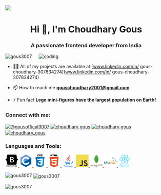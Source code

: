 <img src="https://www.c-sharpcorner.com/article/what-is-git-github-and-github-desktop-and-create-a-git-repository-in-github-usi/Images/github.png">
<h1 align="center">Hi 👋, I'm Choudhary Gous</h1>
<h3 align="center">A passionate frontend developer from India</h3>

<img align="right" width="400" alt="coding" src="https://camo.githubusercontent.com/cae12fddd9d6982901d82580bdf321d81fb299141098ca1c2d4891870827bf17/68747470733a2f2f6d69726f2e6d656469756d2e636f6d2f6d61782f313336302f302a37513379765349765f7430696f4a2d5a2e676966">
<p align="left"> <img src="https://komarev.com/ghpvc/?username=gous3007&label=Profile%20views&color=0e75b6&style=flat" alt="gous3007" /> </p>

- 👨‍💻 All of my projects are available at [www.linkedin.com/in/ gous-choudhary-307834274](www.linkedin.com/in/ gous-choudhary-307834274)

- 📫 How to reach me **gouschoudhary2001@gmail.com**

- ⚡ Fun fact **Lego mini-figures have the largest population on Earth!**

<h3 align="left">Connect with me:</h3>
<p align="left">
<a href="https://twitter.com/@gousoffical3007" target="blank"><img align="center" src="https://raw.githubusercontent.com/rahuldkjain/github-profile-readme-generator/master/src/images/icons/Social/twitter.svg" alt="@gousoffical3007" height="30" width="40" /></a>
<a href="https://linkedin.com/in/choudhary gous" target="blank"><img align="center" src="https://raw.githubusercontent.com/rahuldkjain/github-profile-readme-generator/master/src/images/icons/Social/linked-in-alt.svg" alt="choudhary gous" height="30" width="40" /></a>
<a href="https://fb.com/choudhary gous" target="blank"><img align="center" src="https://raw.githubusercontent.com/rahuldkjain/github-profile-readme-generator/master/src/images/icons/Social/facebook.svg" alt="choudhary gous" height="30" width="40" /></a>
<a href="https://instagram.com/choudhary_gous" target="blank"><img align="center" src="https://raw.githubusercontent.com/rahuldkjain/github-profile-readme-generator/master/src/images/icons/Social/instagram.svg" alt="choudhary_gous" height="30" width="40" /></a>
</p>

<h3 align="left">Languages and Tools:</h3>
<p align="left"> <a href="https://getbootstrap.com" target="_blank" rel="noreferrer"> <img src="https://raw.githubusercontent.com/devicons/devicon/master/icons/bootstrap/bootstrap-plain-wordmark.svg" alt="bootstrap" width="40" height="40"/> </a> <a href="https://www.cprogramming.com/" target="_blank" rel="noreferrer"> <img src="https://raw.githubusercontent.com/devicons/devicon/master/icons/c/c-original.svg" alt="c" width="40" height="40"/> </a> <a href="https://www.w3schools.com/css/" target="_blank" rel="noreferrer"> <img src="https://raw.githubusercontent.com/devicons/devicon/master/icons/css3/css3-original-wordmark.svg" alt="css3" width="40" height="40"/> </a> <a href="https://www.w3.org/html/" target="_blank" rel="noreferrer"> <img src="https://raw.githubusercontent.com/devicons/devicon/master/icons/html5/html5-original-wordmark.svg" alt="html5" width="40" height="40"/> </a> <a href="https://www.java.com" target="_blank" rel="noreferrer"> <img src="https://raw.githubusercontent.com/devicons/devicon/master/icons/java/java-original.svg" alt="java" width="40" height="40"/> </a> <a href="https://developer.mozilla.org/en-US/docs/Web/JavaScript" target="_blank" rel="noreferrer"> <img src="https://raw.githubusercontent.com/devicons/devicon/master/icons/javascript/javascript-original.svg" alt="javascript" width="40" height="40"/> </a> <a href="https://www.mongodb.com/" target="_blank" rel="noreferrer"> <img src="https://raw.githubusercontent.com/devicons/devicon/master/icons/mongodb/mongodb-original-wordmark.svg" alt="mongodb" width="40" height="40"/> </a> <a href="https://www.mysql.com/" target="_blank" rel="noreferrer"> <img src="https://raw.githubusercontent.com/devicons/devicon/master/icons/mysql/mysql-original-wordmark.svg" alt="mysql" width="40" height="40"/> </a> <a href="https://reactjs.org/" target="_blank" rel="noreferrer"> <img src="https://raw.githubusercontent.com/devicons/devicon/master/icons/react/react-original-wordmark.svg" alt="react" width="40" height="40"/> </a> </p>

<p><img align="left" src="https://github-readme-stats.vercel.app/api/top-langs?username=gous3007&show_icons=true&locale=en&layout=compact" alt="gous3007" /></p>

<p>&nbsp;<img align="center" src="https://github-readme-stats.vercel.app/api?username=gous3007&show_icons=true&locale=en" alt="gous3007" /></p>

<p><img align="center" src="https://github-readme-streak-stats.herokuapp.com/?user=gous3007&" alt="gous3007" /></p>
